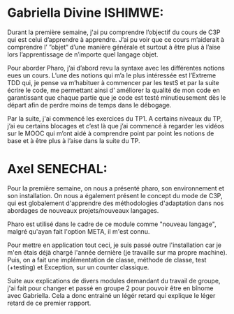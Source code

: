 
# Gabriella Divine ISHIMWE: 

Durant la première semaine, j'ai pu comprendre l’objectif du cours de C3P qui est celui d’apprendre à apprendre. J’ai pu voir que ce cours m’aiderait à comprendre l’ ”objet“ d’une manière générale et surtout à être plus à l’aise lors l’apprentissage de n’importe quel langage objet. 

Pour aborder Pharo, j’ai d’abord revu la syntaxe avec les différentes notions eues un cours. L’une des notions qui m’a le plus intéressée est l’Extreme TDD qui, je pense va m’habituer à commencer par les testS et par la suite écrire le code, me permettant ainsi d' améliorer la qualité de mon code en garantissant que chaque partie que je code est testé minutieusement dès le départ afin de perdre moins de temps dans le débogage.

Par la suite, j'ai commencé les exercices du TP1. A certains niveaux du TP, j’ai eu certains blocages et c’est là que j’ai commencé à regarder les vidéos sur le MOOC qui m’ont aidé à comprendre point par point les notions de base et à être plus à l’aise dans la suite du TP. 



 # Axel SENECHAL:

Pour la première semaine, on nous a présenté pharo, son environnement et son installation. On nous a également présent le concept du mode de C3P, qui est globalement d'apprendre des méthodologies d'adaptation dans nos abordages de nouveaux projets/nouveaux langages.

Pharo est utilisé dans le cadre de ce module comme "nouveau langage", malgré qu'ayan fait l'option META, il m'est connu.

Pour mettre en application tout ceci, je suis passé outre l'installation car je m'en étais déjà chargé l'année dernière (je travaille sur ma propre machine). Puis, on a fait une implémentation de classe, méthode de classe, test (+testing) et Exception, sur un counter classique.

Suite aux explications de divers modules demandant du travail de groupe, j'ai fait pour changer et passé en groupe 2 pour pouvoir être en bînome avec Gabriella. Cela a donc entrainé un légér retard qui explique le léger retard de ce premier rapport.
